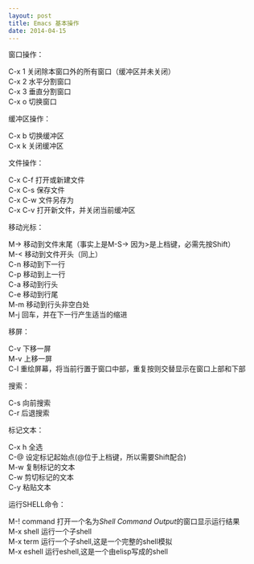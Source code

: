 ```yaml
---
layout: post
title: Emacs 基本操作
date: 2014-04-15
---
```


窗口操作：

C-x 1           关闭除本窗口外的所有窗口（缓冲区并未关闭）  
C-x 2           水平分割窗口  
C-x 3           垂直分割窗口  
C-x o		切换窗口  

缓冲区操作：

C-x b           切换缓冲区  
C-x k           关闭缓冲区  

文件操作：

C-x C-f         打开或新建文件  
C-x C-s         保存文件  
C-x C-w		文件另存为  
C-x C-v		打开新文件，并关闭当前缓冲区  

移动光标：

M->             移动到文件末尾（事实上是M-S-> 因为>是上档键，必需先按Shift）  
M-<             移动到文件开头（同上）  
C-n             移动到下一行  
C-p             移动到上一行  
C-a             移动到行头  
C-e             移动到行尾   
M-m             移动到行头非空白处  
M-j		回车，并在下一行产生适当的缩进  

移屏：

C-v		下移一屏  
M-v		上移一屏  
C-l		重绘屏幕，将当前行置于窗口中部，重复按则交替显示在窗口上部和下部  

搜索：

C-s		向前搜索   
C-r		后退搜索   

标记文本：

C-x h		全选   
C-@		设定标记起始点(@位于上档键，所以需要Shift配合)   
M-w		复制标记的文本   
C-w		剪切标记的文本   
C-y		粘贴文本   

运行SHELL命令：

M-! command	打开一个名为*Shell Command Output*的窗口显示运行结果   
M-x shell	运行一个子shell   
M-x term	运行一个子shell,这是一个完整的shell模拟   
M-x eshell	运行eshell,这是一个由elisp写成的shell    


